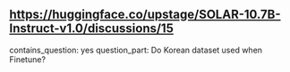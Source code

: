 ## https://huggingface.co/upstage/SOLAR-10.7B-Instruct-v1.0/discussions/15

contains_question: yes
question_part: Do Korean dataset used when Finetune?